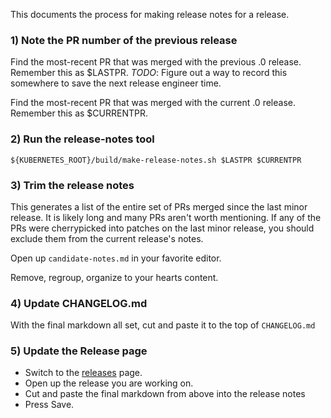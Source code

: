 ---
---

This documents the process for making release notes for a release.

### 1) Note the PR number of the previous release

Find the most-recent PR that was merged with the previous .0 release.  Remember this as $LASTPR.
_TODO_: Figure out a way to record this somewhere to save the next release engineer time.

Find the most-recent PR that was merged with the current .0 release.  Remember this as $CURRENTPR.

### 2) Run the release-notes tool

```shell
${KUBERNETES_ROOT}/build/make-release-notes.sh $LASTPR $CURRENTPR
```

### 3) Trim the release notes

This generates a list of the entire set of PRs merged since the last minor
release.  It is likely long and many PRs aren't worth mentioning.  If any of the
PRs were cherrypicked into patches on the last minor release, you should exclude
them from the current release's notes.

Open up `candidate-notes.md` in your favorite editor.

Remove, regroup, organize to your hearts content.


### 4) Update CHANGELOG.md

With the final markdown all set, cut and paste it to the top of `CHANGELOG.md`

### 5) Update the Release page

   * Switch to the [releases](https://github.com/kubernetes/kubernetes/releases) page.
   * Open up the release you are working on.
   * Cut and paste the final markdown from above into the release notes
   * Press Save.



